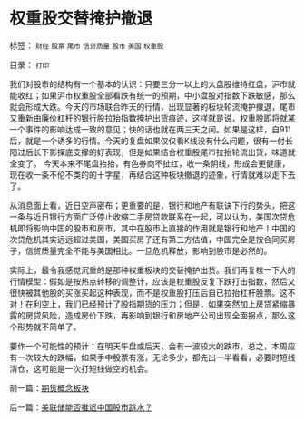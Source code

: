 # 权重股交替掩护撤退

标签： `财经` `股票` `尾市` `信贷质量` `股市` `美国` `权重股` 

目录： `打印`

我们对股市的结构有一个基本的认识：只要三分一以上的大盘股维持红盘，沪市就能收红；如果沪市权重股全部看跌有统一的预期，中小盘股对指数下跌敏感，那么就会形成大跌。今天的市场联合昨天的行情，出现显著的板块轮流掩护撤退，尾市又重新由廉价杠杆的银行股拉抬指数掩护出货痕迹，这样就是说，权重股即将就某一个事件的影响达成一致的意见；快的话也就在两三天之间。如果是这样，自911后，就是一个诱多的行情。今天的复盘如果仅仅看K线没有什么问题，很有一付长阳过后长下影探底支撑的好表现，但是如果结合权重股尾市拉抬轮流出货，味道就全变了。
今天本来不尾盘抬抬，有色券商不扯红，收一条阴线，形成会更健康，现在收一条不伦不类的的十字星，再结合这种板块撤退的迹象，行情就难以走下去了。



从消息面上看，近日空声密布；更重要的是，银行和地产有联诀下行的势头，把这一条与近日银行方面广泛停止收缩二手房贷款联系在一起，可以认为，美国次贷危机即将影响中国的股市和房市，其中在股市上直接的作用就是银行和地产！中国的次贷危机其实远远超过美国，美国买房子还有第三方估值，中国完全是按合同买房子，信贷质量完全不能与美国相比。一旦危机释放，影响到股市是必然的。



实际上，最令我感觉沉重的是那种权重板块的交替掩护出货。我们再复核一下大的行情模型：假如是按热点转移的调整计，应该是权重股反复下跌打击指数，然后又很快被其他股的买涨买起这种表现，而不是权重股打压后自已拉抬杠杆股票。这不对！在利空上，我们已经预计了股指期货的压力；但是，如果突然加上房贷紧缩暴露的房贷风险，造成房价下跌，再影响到银行和房地产公司出现全面拐点，那么这个形势就不简单了。



要作一个可能性的预计：在明天午盘或后天，会有一波较大的跌市，总之，本周应有一次较大的跌幅，如果手中股票有涨，无论多少，都先出一半看看，必要时短线清仓，这可能是一次打短线做空的机会。

前一篇：[期货概念板块](../../../2007/9/18/期货概念板块.md)

后一篇：[美联储能否推迟中国股市跳水？](../../../2007/9/19/美联储能否推迟中国股市跳水？.md)